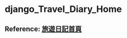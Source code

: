 # django_Travel_Diary_Home
## Reference: [旅遊日記首頁]("https://djangogirlstaipei.gitbooks.io/django-girls-taipei-tutorial/")

